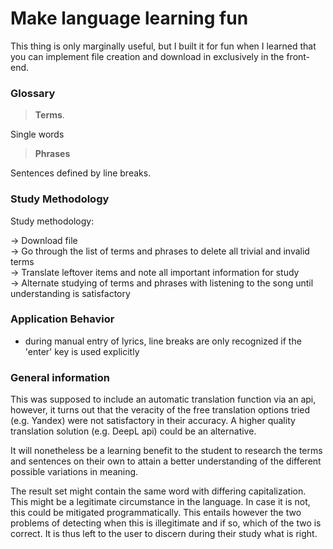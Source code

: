 
Make language learning fun
================================================ 

This thing is only marginally useful, but I built it for fun when I learned that you can
implement file creation and download in exclusively in the front-end.

### Glossary

>**Terms**.

Single words

>**Phrases**

Sentences defined by line breaks.

### Study Methodology 

Study methodology: 

-> Download file  
-> Go through the list of terms and phrases to delete all trivial and invalid terms  
-> Translate leftover items and note all important information for study  
-> Alternate studying of terms and phrases with listening to the song until understanding is satisfactory  

### Application Behavior 

- during manual entry of
lyrics, line breaks are only recognized if the 'enter' key
is used explicitly

### General information

This was supposed to include an automatic translation 
function via an api, however, it turns out that the veracity of the 
free translation options tried (e.g. Yandex) were not satisfactory 
in their accuracy. A higher quality translation solution (e.g. DeepL api)
could be an alternative.

It will nonetheless be a learning benefit to the student to research
the terms and sentences on their own to attain a better understanding
of the different possible variations in meaning. 

The result set might contain the same word with differing capitalization.
This might be a legitimate circumstance in the language. In case it is not,
this could be mitigated programmatically. This entails however the two 
problems of detecting when this is illegitimate and if so, which of the
two is correct. It is thus left to the user to discern during their study
what is right.
